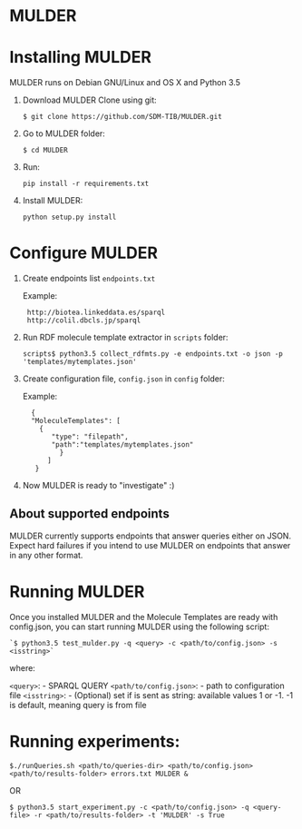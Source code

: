 # MULDER


Installing MULDER
=================

MULDER runs on Debian GNU/Linux and OS X and Python 3.5

1. Download MULDER
    Clone using git:

    `$ git clone https://github.com/SDM-TIB/MULDER.git`

2. Go to MULDER folder:

    `$ cd MULDER`

3. Run:

    `pip install -r requirements.txt`

4. Install MULDER:

    `python setup.py install`

Configure MULDER
================

1. Create endpoints list `endpoints.txt`

    Example:

    ```
     http://biotea.linkeddata.es/sparql
     http://colil.dbcls.jp/sparql
    ```

2. Run RDF molecule template extractor in `scripts` folder:

    `scripts$ python3.5 collect_rdfmts.py -e endpoints.txt -o json -p 'templates/mytemplates.json'`

3. Create configuration file, `config.json` in `config` folder:

    Example:

    ```
      {
      "MoleculeTemplates": [
        {
           "type": "filepath",
           "path":"templates/mytemplates.json"
             }
          ]
       }
    ```

4. Now MULDER is ready to "investigate" :)


About supported endpoints
------------------------

MULDER currently supports endpoints that answer queries either on JSON.
Expect hard failures if you intend to use MULDER on endpoints that answer in any other format.


Running MULDER
===============

Once you installed MULDER and the Molecule Templates are ready with config.json,
you can start running MULDER using the following script:

    `$ python3.5 test_mulder.py -q <query> -c <path/to/config.json> -s <isstring>`
 where:

 `<query>`:               - SPARQL QUERY
 `<path/to/config.json>`: - path to configuration file
 `<isstring>`:            - (Optional) set if <query> is sent as string: available values 1 or -1. -1 is default, meaning query is from file

 Running experiments:
 ===================

 `$./runQueries.sh <path/to/queries-dir> <path/to/config.json> <path/to/results-folder> errors.txt MULDER &`

 OR

 `$ python3.5 start_experiment.py -c <path/to/config.json> -q <query-file> -r <path/to/results-folder> -t 'MULDER' -s True`